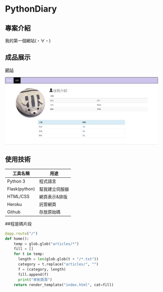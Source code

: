 # PythonDiary

## 專案介紹

我的第一個網站(・∀・)  

## 成品展示

[網站](https://belladiary.herokuapp.com/)

![](https://raw.githubusercontent.com/Bellalu0926/PythonDiary/master/bella.png)

## 使用技術

工具名稱 | 用途
---------|----------
Python 3 | 程式語言
Flask(python)    | 幫我建立伺服器
HTML/CSS  | 網頁表示&排版
Heroku   | 託管網頁
Github   | 存放原始碼

##程是碼片段
```python
@app.route("/")
def home():
    temp = glob.glob("articles/*")
    fill = []
    for t in temp:
      length = len(glob.glob(t + "/*.txt"))
      category = t.replace("articles/", "")
      f = (category, length)
      fill.append(f)
      print("來到首頁")
    return render_template("index.html", cat=fill)
```



